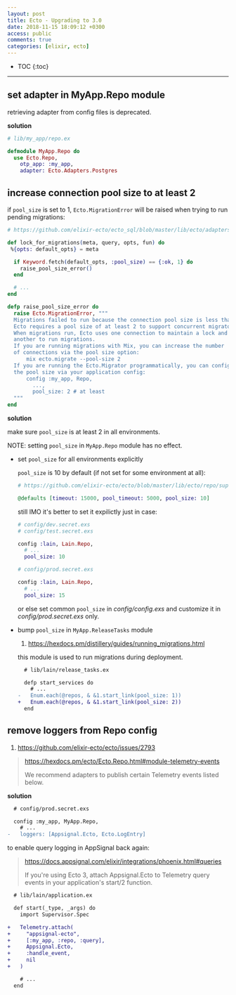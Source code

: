 ```yaml
---
layout: post
title: Ecto - Upgrading to 3.0
date: 2018-11-15 18:09:12 +0300
access: public
comments: true
categories: [elixir, ecto]
---
```


<!-- more -->

* TOC
{:toc}
<hr>

set adapter in MyApp.Repo module
--------------------------------

retrieving adapter from config files is deprecated.

**solution**

```elixir
# lib/my_app/repo.ex

defmodule MyApp.Repo do
  use Ecto.Repo,
    otp_app: :my_app,
    adapter: Ecto.Adapters.Postgres
```

increase connection pool size to at least 2
-------------------------------------------

if `pool_size` is set to 1, `Ecto.MigrationError` will be raised
when trying to run pending migrations:

```elixir
# https://github.com/elixir-ecto/ecto_sql/blob/master/lib/ecto/adapters/sql.ex

def lock_for_migrations(meta, query, opts, fun) do
 %{opts: default_opts} = meta

  if Keyword.fetch(default_opts, :pool_size) == {:ok, 1} do
    raise_pool_size_error()
  end

  # ...
end

defp raise_pool_size_error do
  raise Ecto.MigrationError, """
  Migrations failed to run because the connection pool size is less than 2.
  Ecto requires a pool size of at least 2 to support concurrent migrators.
  When migrations run, Ecto uses one connection to maintain a lock and
  another to run migrations.
  If you are running migrations with Mix, you can increase the number
  of connections via the pool size option:
      mix ecto.migrate --pool-size 2
  If you are running the Ecto.Migrator programmatically, you can configure
  the pool size via your application config:
      config :my_app, Repo,
        ...,
        pool_size: 2 # at least
  """
end
```

**solution**

make sure `pool_size` is at least 2 in all environments.

NOTE: setting `pool_size` in `MyApp.Repo` module has no effect.

- set `pool_size` for all environments explicitly

  `pool_size` is 10 by default (if not set for some environment at all):

  ```elixir
  # https://github.com/elixir-ecto/ecto/blob/master/lib/ecto/repo/supervisor.ex

  @defaults [timeout: 15000, pool_timeout: 5000, pool_size: 10]
  ```

  still IMO it's better to set it expilictly just in case:

  ```elixir
  # config/dev.secret.exs
  # config/test.secret.exs

  config :lain, Lain.Repo,
    # ...
    pool_size: 10
  ```

  ```elixir
  # config/prod.secret.exs

  config :lain, Lain.Repo,
    # ...
    pool_size: 15
  ```

  or else set common `pool_size` in _config/config.exs_ and customize it
  in _config/prod.secret.exs_ only.

- bump `pool_size` in `MyApp.ReleaseTasks` module

  1. <https://hexdocs.pm/distillery/guides/running_migrations.html>

  this module is used to run migrations during deployment.

  ```diff
    # lib/lain/release_tasks.ex

    defp start_services do
      # ...
  -   Enum.each(@repos, & &1.start_link(pool_size: 1))
  +   Enum.each(@repos, & &1.start_link(pool_size: 2))
    end
  ```

remove loggers from Repo config
-------------------------------

1. <https://github.com/elixir-ecto/ecto/issues/2793>

> <https://hexdocs.pm/ecto/Ecto.Repo.html#module-telemetry-events>
>
> We recommend adapters to publish certain Telemetry events listed below.

**solution**

```diff
  # config/prod.secret.exs

  config :my_app, MyApp.Repo,
    # ...
-   loggers: [Appsignal.Ecto, Ecto.LogEntry]
```

to enable query logging in AppSignal back again:

> <https://docs.appsignal.com/elixir/integrations/phoenix.html#queries>
>
> If you're using Ecto 3, attach Appsignal.Ecto to Telemetry query events
> in your application's start/2 function.

```diff
  # lib/lain/application.ex

  def start(_type, _args) do
    import Supervisor.Spec

+   Telemetry.attach(
+     "appsignal-ecto",
+     [:my_app, :repo, :query],
+     Appsignal.Ecto,
+     :handle_event,
+     nil
+   )

    # ...
  end
```
